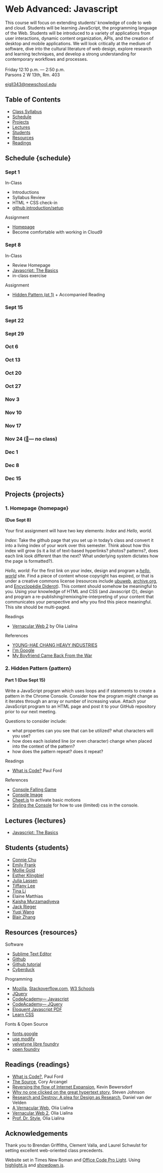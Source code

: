 # Web Advanced: Javascript

This course will focus on extending students’ knowledge of code to web and cloud. Students will be learning JavaScript, the programming language of the Web. Students will be introduced to a variety of applications from user interactions, dynamic content organization, APIs, and the creation of desktop and mobile applications. We will look critically at the medium of software, dive into the cultural literature of web design, explore research and learning techniques, and develop a strong understanding for contemporary workflows and processes.
<br><br>
Friday 12:10 p.m. — 2:50 p.m. <br>Parsons 2 W 13th, Rm. 403

eigll343@newschool.edu

## Table of Contents

- [Class Syllabus](contents/pdfs/PSAM_3210_A_EIGLER-HARDING_FA17.pdf)
- [Schedule](#schedule)
- [Projects](#projects) 
- [Lectures](#lectures)
- [Students](#students)
- [Resources](#resources)
- [Readings](#readings)


## Schedule {schedule}

### Sept 1
In-Class
- Introductions
- Syllabus Review
- HTML + CSS check-in
- [github introduction/setup](https://docs.google.com/document/d/13w9SX8muVx_S_O68CkwPbYQyXs6xS_NiDVACYuKNBqg/)

Assignment
- [Homepage](#homepage)
- Become comfortable with working in Cloud9

### Sept 8
In-Class
- Review Homepage
- [Javascript: The Basics](lectures/javascript-the-basics)
- in-class exercise

Assignment
- [Hidden Pattern (pt 1)](#pattern) + Accompanied Reading

### Sept 15
### Sept 22
### Sept 29
### Oct 6
### Oct 13
### Oct 20
### Oct 27
### Nov 3
### Nov 10
### Nov 17
### Nov 24 ([🦃](https://en.wikipedia.org/wiki/Thanksgiving)— no class)
### Dec 1
### Dec 8
### Dec 15


## Projects {projects}

### 1. Homepage {homepage}
#### (Due Sept 8)
Your first assignment will have two key elements: _Index_ and _Hello, world_. 

_Index_: Take the github page that you set up in today’s class and convert it into a living index of your work over this semester.  Think about how this index will grow (is it a list of text-based hyperlinks? photos? patterns?, does each link look different than the next? What underlying system dictates how the page is formatted?).

_Hello, world_: For the first link on your index, design and program a [_hello, world_](https://en.wikipedia.org/wiki/%22Hello,_World!%22_program) site. Find a piece of content whose copyright has expired, or that is under a creative commons license (resources include [ubuweb](http://www.ubu.com/), [archive.org](https://archive.org/), and [Encyclopédie Diderot](https://quod.lib.umich.edu/d/did/)).  This content should somehow be meaningful to you. Using your knowledge of HTML and CSS (and Javascript 🙃), design and program a re-publishing/remixing/re-interpreting of your content  that communicates your perspective and why you find this piece meaningful. This site should be multi-paged.

Readings
- [Vernacular Web 2](http://contemporary-home-computing.org/vernacular-web-2/) by Olia Lialina

References
- [Y0UNG-HAE CHANG HEAVY INDUSTRIES](http://www.yhchang.com/)
- [I'm Google](http://dinakelberman.tumblr.com/)
- [My Boyfriend Came Back From the War](http://www.teleportacia.org/war/)


### 2. Hidden Pattern {pattern}
#### Part 1 (Due Sept 15)

Write a JavaScript program which uses loops and if statements to create a pattern in the Chrome Console. Consider how the program might change as it iterates through an array or number of increasing value. Attach your JavaScript program to an HTML page and post it to your GitHub repository prior to our next meeting. 

Questions to consider include:
- what properties can you see that can be utilized? what characters will you use? 
- how does each isolated line (or even character) change when placed into the context of the pattern?
- how does the pattern repeat? does it repeat?

Readings
- [What is Code?](https://www.bloomberg.com/graphics/2015-paul-ford-what-is-code/) Paul Ford

References
- [Console Falling Game](http://rikukissa.github.io/falling/)
- [Console Image](http://ohgyun.github.io/console-text-image/example/example.html)
- [Cheet.js](http://lou.wtf/cheet.js/) to activate basic motions
- [Styling the Console](https://konklone.com/post/how-to-hack-the-developer-console-to-be-needlessly-interactive) for how to use (limited) css in the console.

## Lectures {lectures}

- [Javascript: The Basics](/lectures/javascript-the-basics)


## Students {students}

- [Connie Chu](https://chuc555.github.io/)
- [Emily Frank](https://frane528.github.io/webadvanced/index.html)
- [Mollie Gold](https://molliegold.github.io/webadvanced/)
- [Esther Klingbiel](https://estherklingbiel.github.io/webadvanced.github.io/homepage/)
- [Julia Lassen](https://lassj993.github.io/web-advanced/)
- [Tiffany Lee](https://tiffanyvlee.github.io/webadvanced/)
- [Tina Li](https://tinayanli.github.io/webadvanced/index.html)
- Elaine Matthias
- [Kaisha Murzamadiyeva](https://murzk035.github.io/)
- [Jack Rieger](https://riegj814.github.io/)
- [Yuqi Wang](http://www.yuqiwang.graphics/web-advanced/)
- [Blair Zhang](https://blairyuezhang.github.io/web_advanced/)


## Resources {resources}
Software
- [Sublime Text Editor](https://www.sublimetext.com/)
- [Github](https://github.com/)
- [Github tutorial](https://www.atlassian.com/git)
- [Cyberduck](https://cyberduck.io/)

Programming
- [Mozilla](https://developer.mozilla.org/en-US/), [Stackoverflow.com](https://stackoverflow.com/), [W3 Schools](https://www.w3schools.com/)
- [JQuery](http://jquery.com/)
- [CodeAcademy— Javascript](https://www.codecademy.com/learn/learn-javascript)
- [CodeAcademy— JQuery](https://www.codecademy.com/learn/jquery)
- [Eloquent Javascript PDF](http://eloquentjavascript.net/)
- [Learn CSS](http://learnlayout.com/)

Fonts & Open Source
- [fonts.google](https://fonts.google.com/)
- [use modify](http://usemodify.com/)
- [velvetyne libre foundry](http://www.velvetyne.fr/)
- [open foundry](http://open-foundry.com/hot30)

## Readings {readings}
- [What is Code?](https://www.bloomberg.com/graphics/2015-paul-ford-what-is-code/), Paul Ford
- [The Source](http://www.coryarcangel.com/downloads/the-source-pizza-party-2013-138-digital-master-ih.pdf), Cory Arcangel
- [Reversing the flow of Internet Expansion](http://extinct.ly/participants/#kev-bewersdorf), Kevin Bewersdorf
- [Why no one clicked on the great hypertext story](https://www.wired.com/2013/04/hypertext/), Steven Johnson
- [Research and Destroy: A plea for Design as Research](contents/pdf/van-der-Velden-research-and-destroy.pdf), Daniel van der Velden
- [A Vernacular Web](http://art.teleportacia.org/observation/vernacular/), Olia Lialina 
- [Vernacular Web 2](http://contemporary-home-computing.org/vernacular-web-2/), Olia Lialina
- [Prof. Dr. Style](http://contemporary-home-computing.org/prof-dr-style/), Olia Lialina


## Acknowledgements
Thank you to Brendan Griffiths, Clement Valla, and Laurel Schwulst for setting excellent web-oriented class precedents.

Website set in Times New Roman and [Office Code Pro Light](https://github.com/nathco/Office-Code-Pro/blob/master/Fonts/Office%20Code%20Pro/OTF/OfficeCodePro-Light.otf). Using [highlight.js](https://highlightjs.org/) and [showdown.js](https://github.com/showdownjs/showdown).




